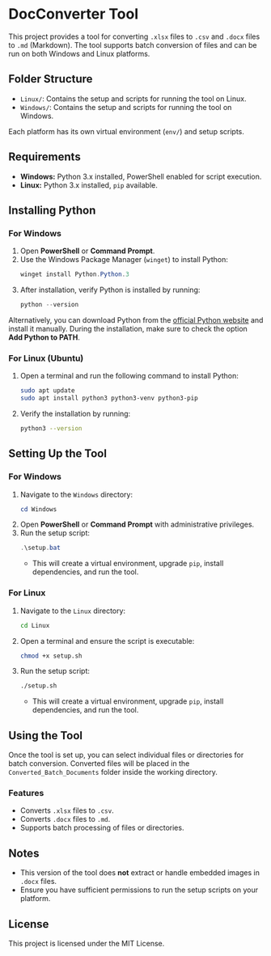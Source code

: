 # DocConverter Tool

This project provides a tool for converting `.xlsx` files to `.csv` and `.docx` files to `.md` (Markdown). The tool supports batch conversion of files and can be run on both Windows and Linux platforms.

## Folder Structure

- `Linux/`: Contains the setup and scripts for running the tool on Linux.
- `Windows/`: Contains the setup and scripts for running the tool on Windows.

Each platform has its own virtual environment (`env/`) and setup scripts.

## Requirements

- **Windows:** Python 3.x installed, PowerShell enabled for script execution.
- **Linux:** Python 3.x installed, `pip` available.

## Installing Python

### For Windows

1. Open **PowerShell** or **Command Prompt**.
2. Use the Windows Package Manager (`winget`) to install Python:
   ```powershell
   winget install Python.Python.3
   ```
3. After installation, verify Python is installed by running:
   ```powershell
   python --version
   ```

Alternatively, you can download Python from the [official Python website](https://www.python.org/downloads/) and install it manually. During the installation, make sure to check the option **Add Python to PATH**.

### For Linux (Ubuntu)

1. Open a terminal and run the following command to install Python:
   ```bash
   sudo apt update
   sudo apt install python3 python3-venv python3-pip
   ```
2. Verify the installation by running:
   ```bash
   python3 --version
   ```

## Setting Up the Tool

### For Windows

1. Navigate to the `Windows` directory:
   ```powershell
   cd Windows
   ```
2. Open **PowerShell** or **Command Prompt** with administrative privileges.
3. Run the setup script:
   ```powershell
   .\setup.bat
   ```
   - This will create a virtual environment, upgrade `pip`, install dependencies, and run the tool.
   
### For Linux

1. Navigate to the `Linux` directory:
   ```bash
   cd Linux
   ```
2. Open a terminal and ensure the script is executable:
   ```bash
   chmod +x setup.sh
   ```
3. Run the setup script:
   ```bash
   ./setup.sh
   ```
   - This will create a virtual environment, upgrade `pip`, install dependencies, and run the tool.

## Using the Tool

Once the tool is set up, you can select individual files or directories for batch conversion. Converted files will be placed in the `Converted_Batch_Documents` folder inside the working directory.

### Features

- Converts `.xlsx` files to `.csv`.
- Converts `.docx` files to `.md`.
- Supports batch processing of files or directories.

## Notes

- This version of the tool does **not** extract or handle embedded images in `.docx` files.
- Ensure you have sufficient permissions to run the setup scripts on your platform.

## License

This project is licensed under the MIT License.